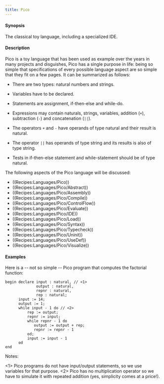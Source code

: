 ```yaml
---
title: Pico
---
```


#### Synopsis

The classical toy language, including a specialized IDE.

#### Description

Pico is a toy language that has been used as example over the years in many projects and disguishes,
Pico has a single purpose in life: being so simple that specifications of every possible language aspect are so simple that they fit on a few pages. It can be summarized as follows:

*  There are two types: natural numbers and strings.

*  Variables have to be declared.

*  Statements are assignment, if-then-else and while-do.

*  Expressions may contain naturals, strings, variables, addition (`+`), subtraction (`-`) and concatenation (`||`).

*  The operators `+` and `-` have operands of type natural and their result is natural.

*  The operator `||` has operands of type string and its results is also of type string.

*  Tests in if-then-else statement and while-statement should be of type natural.


The following aspects of the Pico language will be discussed:

* ((Recipes:Languages/Pico))
* ((Recipes:Languages/Pico/Abstract))
* ((Recipes:Languages/Pico/Assembly))
* ((Recipes:Languages/Pico/Compile))
* ((Recipes:Languages/Pico/ControlFlow))
* ((Recipes:Languages/Pico/Evaluate))
* ((Recipes:Languages/Pico/IDE))
* ((Recipes:Languages/Pico/Load))
* ((Recipes:Languages/Pico/Syntax))
* ((Recipes:Languages/Pico/Typecheck))
* ((Recipes:Languages/Pico/Uninit))
* ((Recipes:Languages/Pico/UseDef))
* ((Recipes:Languages/Pico/Visualize))

#### Examples

Here is a -- not so simple -- Pico program that computes the factorial function:


```rascal
begin declare input : natural, // <1>
              output : natural,           
              repnr : natural,
              rep : natural;
      input := 14;
      output := 1;
      while input - 1 do // <2>
          rep := output;
          repnr := input;
          while repnr - 1 do
             output := output + rep;
             repnr := repnr - 1
          od;
          input := input - 1
      od
end
```

Notes:
	
<1> Pico programs do not have input/output statements, so we use variables for that purpose.
<2> Pico has no multiplication operator so we have to simulate it with repeated addition (yes, simplicity comes at a price!).




